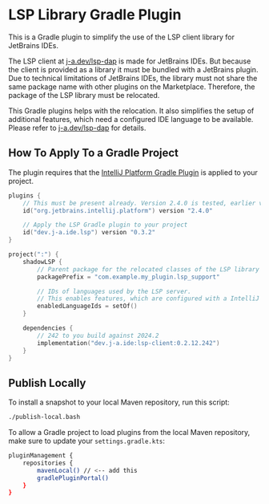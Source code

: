 # LSP Library Gradle Plugin

This is a Gradle plugin to simplify the use of the LSP client library for JetBrains IDEs.

The LSP client at [j-a.dev/lsp-dap](https://www.j-a.dev/lsp-dap) is made for JetBrains IDEs.
But because the client is provided as a library it must be bundled with a JetBrains plugin.
Due to technical limitations of JetBrains IDEs, the library must not share the same package name with other plugins on the Marketplace.
Therefore, the package of the LSP library must be relocated.

This Gradle plugins helps with the relocation.
It also simplifies the setup of additional features, which need a configured IDE language to be available.
Please refer to [j-a.dev/lsp-dap](https://www.j-a.dev/lsp-dap) for details.

## How To Apply To a Gradle Project

The plugin requires that the [IntelliJ Platform Gradle Plugin](https://github.com/JetBrains/intellij-platform-gradle-plugin)
is applied to your project.

```kotlin
plugins {
    // This must be present already. Version 2.4.0 is tested, earlier versions should work.
    id("org.jetbrains.intellij.platform") version "2.4.0"

    // Apply the LSP Gradle plugin to your project
    id("dev.j-a.ide.lsp") version "0.3.2"
}

project(":") {
    shadowLSP {
        // Parent package for the relocated classes of the LSP library
        packagePrefix = "com.example.my_plugin.lsp_support"

        // IDs of languages used by the LSP server.
        // This enables features, which are configured with a IntelliJ language ID.
        enabledLanguageIds = setOf()
    }

    dependencies {
        // 242 to you build against 2024.2
        implementation("dev.j-a.ide:lsp-client:0.2.12.242")
    }
}
```

## Publish Locally

To install a snapshot to your local Maven repository, run this script:

```bash
./publish-local.bash
```

To allow a Gradle project to load plugins from the local Maven repository, make sure to update your 
`settings.gradle.kts`:
```bash
pluginManagement {
    repositories {
        mavenLocal() // <-- add this
        gradlePluginPortal()
    }
}
```